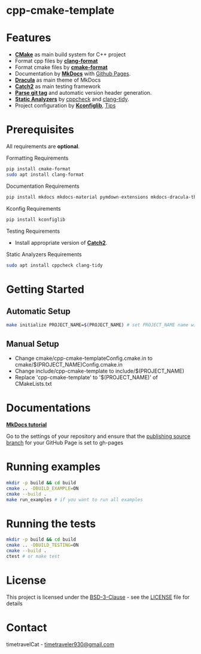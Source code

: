 # cpp-cmake-template

# Features
- [**CMake**](!https://cmake.org/) as main build system for C++ project
- Format cpp files by [**clang-format**](!https://clang.llvm.org/docs/ClangFormat.html)
- Format cmake files by [**cmake-format**](!https://cmake-format.readthedocs.io/en/latest/)
- Documentation by [**MkDocs**](https://www.mkdocs.org/) with [Github Pages](https://pages.github.com/).
- [**Dracula**](https://github.com/dracula/mkdocs) as main theme of MkDocs
- [**Catch2**](https://github.com/catchorg/Catch2) as main testing framework
- [**Parse git tag**](cmake/parse_git_tag.cmake) and automatic version header generation.
- [**Static Analyzers**](cmake/static_analyzers.cmake) by [cppcheck](!https://github.com/danmar/cppcheck) and [clang-tidy](!https://clang.llvm.org/extra/clang-tidy/).
- Project configuration by [**Kconfiglib**](https://github.com/ulfalizer/Kconfiglib), [Tips](https://docs.zephyrproject.org/latest/build/kconfig/tips.html)

# Prerequisites

All requirements are **optional**.

Formatting Requirements
```bash
pip install cmake-format
sudo apt install clang-format 
```

Documentation Requirements
```bash
pip install mkdocs mkdocs-material pymdown-extensions mkdocs-dracula-theme 
```

Kconfig Requirements
```bash
pip install kconfiglib
```

Testing Requirements 
- Install appropriate version of [**Catch2**](https://github.com/catchorg/Catch2). 

Static Analyzers Requirements
```bash
sudo apt install cppcheck clang-tidy
```

# Getting Started
## Automatic Setup
```bash
make initialize PROJECT_NAME=$(PROJECT_NAME) # set PROJECT_NAME name without "".
```

## Manual Setup
- Change cmake/cpp-cmake-templateConfig.cmake.in to cmake/$(PROJECT_NAME)Config.cmake.in
- Change include/cpp-cmake-template to include/$(PROJECT_NAME)
- Replace 'cpp-cmake-template' to '$(PROJECT_NAME)' of CMakeLists.txt

# Documentations
[**MkDocs tutorial**](https://www.mkdocs.org/getting-started/)

Go to the settings of your repository and ensure that the [publishing source branch](https://docs.github.com/en/pages/getting-started-with-github-pages/configuring-a-publishing-source-for-your-github-pages-site) for your GitHub Page is set to gh-pages

# Running examples
```bash
mkdir -p build && cd build
cmake .. -DBUILD_EXAMPLE=ON
cmake --build .
make run_examples # if you want to run all examples
```

# Running the tests
```bash
mkdir -p build && cd build
cmake .. -DBUILD_TESTING=ON
cmake --build .
ctest # or make test
```

# License
This project is licensed under the [BSD-3-Clause](https://opensource.org/license/bsd-3-clause) - see the
[LICENSE](LICENSE) file for details

# Contact
timetravelCat - timetraveler930@gmail.com